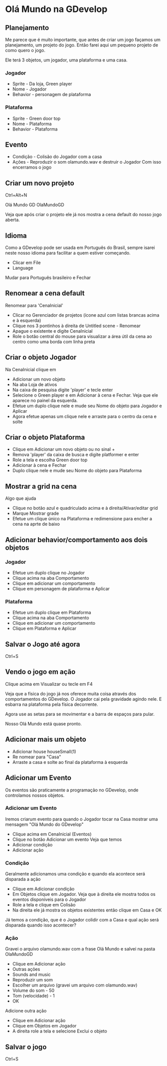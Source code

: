 # Olá Mundo na GDevelop

## Planejamento

Me parece que é muito importante, que antes de criar um jogo façamos um planejamento, um projeto do jogo. Então farei aqui um pequeno projeto de como quero o jogo.

Ele terá 3 objetos, um jogador, uma plataforma e uma casa.

### Jogador
- Sprite - Da loja, Green player
- Nome - Jogador
- Behavior - personagem de plataforma

### Plataforma
- Sprite - Green door top
- Nome - Plataforma
- Behavior - Plataforma

## Evento

- Condição - Colisão do Jogador com a casa
- Ações - Reproduzir o som olamundo.wav e destruir o Jogador
Com isso encerramos o jogo


## Criar um novo projeto

Ctrl+Alt+N

Olá Mundo GD
OlaMundoGD

Veja que após criar o projeto ele já nos mostra a cena default do nosso jogo aberta.

## Idioma

Como a GDevelop pode ser usada em Português do Brasil, sempre isarei neste nosso idioma para facilitar a quem estiver começando.

- Clicar em File
- Language

Mudar para Português brasileiro e Fechar

## Renomear a cena default

Renomear para 'CenaInicial'

- Clicar no Gerenciador de projetos (ícone azul com listas brancas acima e à esquerda)
- Clique nos 3 pontinhos à direita de Untitled scene - Renomear
- Apague o existente e digite CenaInicial
- Role o botão central do mouse para visualizar a área útil da cena ao centro como uma borda com linha preta

## Criar o objeto Jogador

Na CenaInicial clique em

- Adicionar um novo objeto
- Na aba Loja de ativos
- Na caixa de pesquisa digite 'player' e tecle enter
- Selecione o Green player e em Adicionar à cena e Fechar. Veja que ele aparece no painel da esquerda.
- Efetue um duplo clique nele e mude seu Nome do objeto para Jogador e Aplicar
- Agora efetue apenas um clique nele e arraste para o centro da cena e solte

## Criar o objeto Plataforma

- Clique em Adicionar um novo objeto ou no sinal +
- Remova 'player' da caixa de busca e digite platformer e enter
- Role a tela e escolha Green door top
- Adicionar à cena e Fechar
- Duplo clique nele e mude seu Nome do objeto para Plataforma

## Mostrar a grid na cena

Algo que ajuda

- Clique no botão azul e quadriculado acima e à direita/Ativar/editar grid
- Marque Mostrar grade
- Efetue um clique único na Plataforma e redimensione para encher a cena na aprte de baixo

## Adicionar behavior/comportamento aos dois objetos

### Jogador

- Efetue um duplo clique no Jogador
- Clique acima na aba Comportamento
- Clique em adicionar um comportamento
- Clique em personagem de plataforma e Aplicar

### Plataforma

- Efetue um duplo clique em Plataforma
- Clique acima na aba Comportamento
- Clique em adicionar um comportamento
- Clique em Plataforma e Aplicar

## Salvar o Jogo até agora

Ctrl+S

## Vendo o jogo em ação

Clique acima em Visualizar ou tecle em F4

Veja que a física do jogo já nos oferece muita coisa através dos comportamentos do GDevelop. O Jogador cai pela gravidade agindo nele. E esbarra na plataforma pela
física decorrente.

Agora use as setas para se movimentar e a barra de espaços para pular.

Nosso Olá Mundo está quase pronto.

## Adicionar mais um objeto

- Adicionar house houseSmall(1)
- Re nomear para "Casa"
- Arraste a casa e solte ao final da plataforma à esquerda

## Adicionar um Evento

Os eventos são praticamente a programação no GDevelop, onde controlamos nossos objetos.

### Adicionar um Evento

Iremos criarum evento para quando o Jogador tocar na Casa mostrar uma mensagem "Olá Mundo do GDevelop"

- Clique acima em CenaInicial (Eventos)
- Clique no botão Adicionar um evento
Veja que temos
- Adicionar condição
- Adicionar ação

### Condição

Geralmente adicionamos uma condição e quando ela acontece será disparada a ação

- Clique em Adicionar condição
- Em Objetos clique em Jogador. Veja que à direita ele mostra todos os eventos disponíveis para o Jogador
- Role a tela e clique em Colisão
- Na direita ele já mostra os objetos existentes então clique em Casa e OK

Já temos a condição, que é o Jogador colidir com a Casa e qual ação será disparada quando isso acontecer?

### Ação

Gravei o arquivo olamundo.wav com a frase Olá Mundo e salvei na pasta OlaMundoGD

- Clique em Adicionar ação
- Outras ações
- Sounds and music
- Reproduzir um som
- Escolher um arquivo (gravei um arquivo com olamundo.wav)
- Volume do som - 50
- Tom (velocidade) - 1
- OK

Adicione outra ação

- Clique em Adicionar ação
- Clique em Objetos em Jogador
- A direita role a tela e selecione Exclui o objeto

## Salvar o jogo

Ctrl+S


